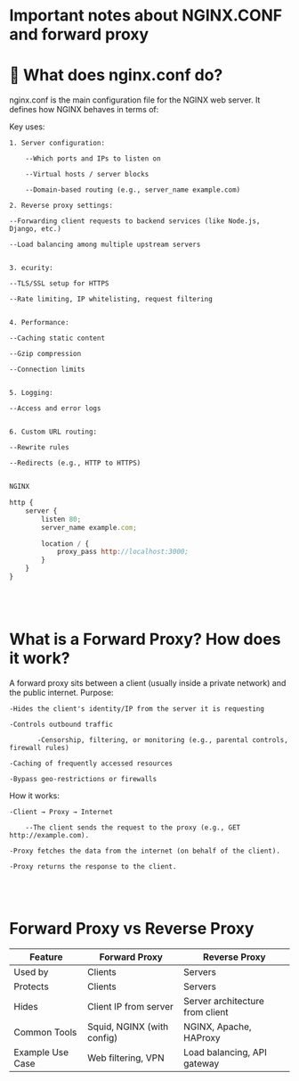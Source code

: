 # Important notes about <span color="red">NGINX.CONF</span> and forward proxy

# 📄 What does nginx.conf do?

<p>nginx.conf is the main configuration file for the NGINX web server. It defines how NGINX behaves in terms of: </p>


Key uses:

    1. Server configuration:

        --Which ports and IPs to listen on

        --Virtual hosts / server blocks

        --Domain-based routing (e.g., server_name example.com)

    2. Reverse proxy settings:

    --Forwarding client requests to backend services (like Node.js, Django, etc.)

    --Load balancing among multiple upstream servers


    3. ecurity:

    --TLS/SSL setup for HTTPS

    --Rate limiting, IP whitelisting, request filtering


    4. Performance:

    --Caching static content

    --Gzip compression

    --Connection limits


    5. Logging:

    --Access and error logs


    6. Custom URL routing:

    --Rewrite rules

    --Redirects (e.g., HTTP to HTTPS)


```js

NGINX

http {
    server {
        listen 80;
        server_name example.com;

        location / {
            proxy_pass http://localhost:3000;
        }
    }
}


```
<br>
<br>

# What is a Forward Proxy? How does it work?


A forward proxy sits between a client (usually inside a private network) and the public internet.
Purpose:

    -Hides the client's identity/IP from the server it is requesting

    -Controls outbound traffic

           -Censorship, filtering, or monitoring (e.g., parental controls, firewall rules)

    -Caching of frequently accessed resources

    -Bypass geo-restrictions or firewalls

How it works:

    -Client → Proxy → Internet

        --The client sends the request to the proxy (e.g., GET http://example.com).

    -Proxy fetches the data from the internet (on behalf of the client).

    -Proxy returns the response to the client.




<br><br>

# Forward Proxy vs Reverse Proxy
| Feature          | Forward Proxy              | Reverse Proxy                   |
| ---------------- | -------------------------- | ------------------------------- |
| Used by          | Clients                    | Servers                         |
| Protects         | Clients                    | Servers                         |
| Hides            | Client IP from server      | Server architecture from client |
| Common Tools     | Squid, NGINX (with config) | NGINX, Apache, HAProxy          |
| Example Use Case | Web filtering, VPN         | Load balancing, API gateway     |
